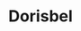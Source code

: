 ---
pid: fs273
title: Dorisbel
location_transcription: Micetown
coordinates: "[-75.1621121, 40.0102234]"
zipcode: '19140'
gen_neighborhood: North Philadelphia
neighborhood: Hunting Park
outside_phl: 
age: '11'
age_range: 6-13
instagram: 
image_file_name: fs_273.jpg
proposal_transcription: 
topic: Unknown
topic_summary: '0'
type: Other No Form
keywords_other: 
credit: Dorisbel
image_labels: Dorisbel
twitter: 
facebook: 
permalink: "/monuments/fs273/"
layout: item-page
---